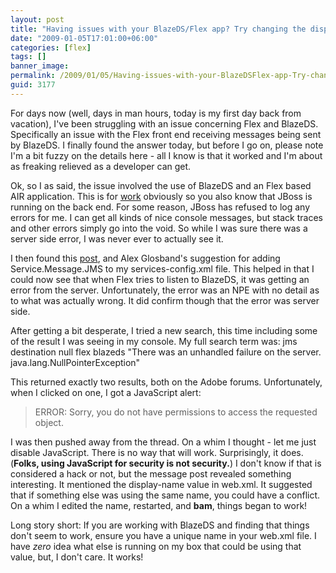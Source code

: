 ```yaml
---
layout: post
title: "Having issues with your BlazeDS/Flex app? Try changing the display-name"
date: "2009-01-05T17:01:00+06:00"
categories: [flex]
tags: []
banner_image: 
permalink: /2009/01/05/Having-issues-with-your-BlazeDSFlex-app-Try-changing-the-displayname
guid: 3177
---
```


For days now (well, days in man hours, today is my first day back from vacation), I've been struggling with an issue concerning Flex and BlazeDS. Specifically an issue with the Flex front end receiving messages being sent by BlazeDS. I finally found the answer today, but before I go on, please note I'm a bit fuzzy on the details here - all I know is that it worked and I'm about as freaking relieved as a developer can get.
<!--more-->
Ok, so I as said, the issue involved the use of BlazeDS and an Flex based AIR application. This is for <a href="http://www.broadchoice.com">work</a> obviously so you also know that JBoss is running on the back end. For some reason, JBoss has refused to log any errors for me. I can get all kinds of nice console messages, but stack traces and other errors simply go into the void. So while I was sure there was a server side error, I was never ever to actually see it.

I then found this <a href="http://www.adobeforums.com/webx/.59b6c1a9">post</a>, and Alex Glosband's suggestion for adding Service.Message.JMS to my services-config.xml file. This helped in that I could now see that when Flex tries to listen to BlazeDS, it was getting an error from the server. Unfortunately, the error was an NPE with no detail as to what was actually wrong. It did confirm though that the error was server side.

After getting a bit desperate, I tried a new search, this time including some of the result I was seeing in my console. My full search term was: jms destination null flex blazeds "There was an unhandled failure on the server. java.lang.NullPointerException"

This returned exactly two results, both on the Adobe forums. Unfortunately, when I clicked on one, I got a JavaScript alert:

<blockquote>
<p>
ERROR: Sorry, you do not have permissions to access the requested object.
</p>
</blockquote>

I was then pushed away from the thread. On a whim I thought - let me just disable JavaScript. There is no way that will work. Surprisingly, it does. (<b>Folks, using JavaScript for security is not security.</b>) I don't know if that is considered a hack or not, but the message post revealed something interesting. It mentioned the display-name value in web.xml. It suggested that if something else was using the same name, you could have a conflict. On a whim I edited the name, restarted, and <b>bam</b>, things began to work!

Long story short: If you are working with BlazeDS and finding that things don't seem to work, ensure you have a unique name in your web.xml file. I have <i>zero</i> idea what else is running on my box that could be using that value, but, I don't care. It works!